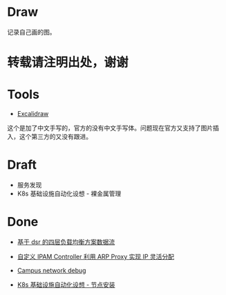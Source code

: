 # Draw

记录自己画的图。

# **转载请注明出处，谢谢**

# Tools

- [Excalidraw](https://excalidraw.mebtte.com/)

这个是加了中文手写的，官方的没有中文手写体。问题现在官方又支持了图片插入，这个第三方的又没有跟进。

# Draft

- 服务发现
- K8s 基础设施自动化设想 - 裸金属管理

# Done

- [基于 dsr 的四层负载均衡方案数据流](png/基于dsr的四层负载均衡方案数据流.png)

- [自定义 IPAM Controller 利用 ARP Proxy 实现 IP 灵活分配](png/自定义IPAM-Controller-利用-ARP-Proxy-实现IP灵活分配.png)

- [Campus network debug](png/Campus-network-debug.png)

- [K8s 基础设施自动化设想 - 节点安装](png/K8s-基础设施自动化设想-节点安装.png)
